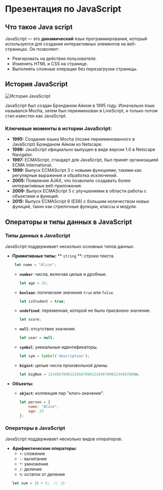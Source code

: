 # Презентация по JavaScript

## Что такое Java script

JavaScript — это **динамический** язык программирования, который используется для создания интерактивных элементов на веб-страницах. Он позволяет:
- Реагировать на действия пользователя.
- Изменять HTML и CSS на странице.
- Выполнять сложные операции без перезагрузки страницы.

## История JavaScript

![История JavaScript](./history-javascript.webp)

JavaScript был создан Брэнданом Айком в 1995 году. Изначально язык назывался Mocha, затем был переименован в LiveScript, и только потом стал известен как JavaScript. 

### Ключевые моменты в истории JavaScript:
- **1995:** Создание языка Mocha (позже переименованного в JavaScript) Брэнданом Айком из Netscape.
- **1996:** JavaScript официально выпущен в виде версии 1.0 в Netscape Navigator.
- **1997:** ECMAScript, стандарт для JavaScript, был принят организацией ECMA International.
- **1999:** Выпуск ECMAScript 3 с новыми функциями, такими как регулярные выражения и обработка исключений.
- **2005:** Появление AJAX, что позволило создавать более интерактивные веб-приложения.
- **2009:** Выпуск ECMAScript 5 с улучшениями в области работы с объектами и функций.
- **2015:** Выпуск ECMAScript 6 (ES6) с большим количеством новых функций, таких как стрелочные функции, классы и модули.

## Операторы и типы данных в JavaScript
### Типы данных в JavaScript

JavaScript поддерживает несколько основных типов данных:


- **Примитивные типы:**
 ** `string` **: строки текста.
   ```javascript
    let name = "Alice";
    ```
  - **`number`**: числа, включая целые и дробные.
    ```javascript
    let age = 25;
    ```
  - **`boolean`**: логические значения `true` или `false`.
    ```javascript
    let isStudent = true;
    ```
  - **`undefined`**: переменная, которой не было присвоено значение.
    ```javascript
    let score;
    ```
  - **`null`**: отсутствие значения.
    ```javascript
    let user = null;
    ```
  - **`symbol`**: уникальные идентификаторы.
    ```javascript
    let sym = Symbol('description');
    ```
  - **`bigint`**: целые числа произвольной длины.
    ```javascript
    let bigNum = 1234567890123456789012345678901234567890n;
    ```

- **Объекты:**
  - **`object`**: коллекция пар "ключ-значение".
    ```javascript
    let person = {
        name: "Alice",
        age: 25
    };
    ```

### Операторы в JavaScript

JavaScript поддерживает несколько видов операторов:

- **Арифметические операторы:**
  - `+`: сложение
  - `-`: вычитание
  - `*`: умножение
  - `/`: деление
  - `%`: остаток от деления
  ```javascript
  let sum = 10 + 5;  // 15